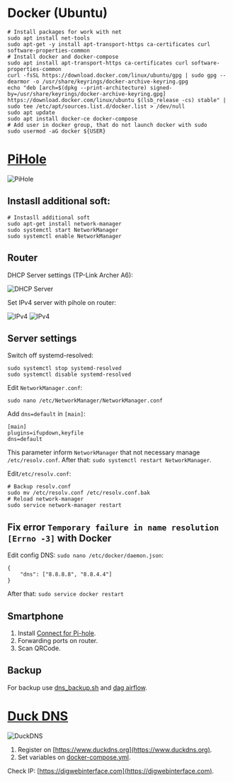 # Docker (Ubuntu)
```
# Install packages for work with net
sudo apt install net-tools
sudo apt-get -y install apt-transport-https ca-certificates curl software-properties-common
# Install docker and docker-compose
sudo apt install apt-transport-https ca-certificates curl software-properties-common
curl -fsSL https://download.docker.com/linux/ubuntu/gpg | sudo gpg --dearmor -o /usr/share/keyrings/docker-archive-keyring.gpg
echo "deb [arch=$(dpkg --print-architecture) signed-by=/usr/share/keyrings/docker-archive-keyring.gpg] https://download.docker.com/linux/ubuntu $(lsb_release -cs) stable" | sudo tee /etc/apt/sources.list.d/docker.list > /dev/null
sudo apt update
sudo apt install docker-ce docker-compose
# Add user in docker group, that do not launch docker with sudo
sudo usermod -aG docker ${USER}
```

# [PiHole](https://pi-hole.net/)
![PiHole](https://wp-cdn.pi-hole.net/wp-content/uploads/2016/12/Vortex-R.png)
## Instasll additional soft:
```
# Instasll additional soft
sudo apt-get install network-manager
sudo systemctl start NetworkManager
sudo systemctl enable NetworkManager
```

## Router
DHCP Server settings (TP-Link Archer A6):

![DHCP Server](https://beebom.com/wp-content/uploads/2021/05/dScreenshot-2021-05-17-18.56.40.jpg)

Set IPv4 server with pihole on router:

![IPv4](https://beebom.com/wp-content/uploads/2021/05/abc-1.jpg)
![IPv4](https://beebom.com/wp-content/uploads/2021/05/Screenshot-2021-05-17-18.56.58.jpg)

## Server settings
Switch off systemd-resolved:
```
sudo systemctl stop systemd-resolved
sudo systemctl disable systemd-resolved
```

Edit `NetworkManager.conf`:
```
sudo nano /etc/NetworkManager/NetworkManager.conf
```

Add `dns=default` in `[main]`:
```
[main]
plugins=ifupdown,keyfile
dns=default
```
This parameter inform `NetworkManager` that not necessary manage `/etc/resolv.conf`. After that: `sudo systemctl restart NetworkManager`.

Edit`/etc/resolv.conf`:
```
# Backup resolv.conf
sudo mv /etc/resolv.conf /etc/resolv.conf.bak
# Reload network-manager
sudo service network-manager restart
```

## Fix error `Temporary failure in name resolution [Errno -3]` with Docker
Edit config DNS: `sudo nano /etc/docker/daemon.json`:
```
{
    "dns": ["8.8.8.8", "8.8.4.4"]
}
```
After that: `sudo service docker restart`

## Smartphone
1. Install [Connect for Pi-hole](https://play.google.com/store/apps/details?id=com.tien.piholeconnect&hl=ru).
1. Forwarding ports on router.
1. Scan QRCode.

## Backup
For backup use [dns_backup.sh](./dns_backup.sh) and [dag airflow](https://github.com/VolokzhaninVadim/airflow/blob/main/dags/backup_s3.py).

# [Duck DNS](https://www.duckdns.org)
![DuckDNS](https://www.duckdns.org/img/ducky_icon.png)
1. Register on [https://www.duckdns.org](https://www.duckdns.org).
2. Set variables on [docker-compose.yml](./docker-compose.yml).

Check IP: [https://digwebinterface.com](https://digwebinterface.com).

